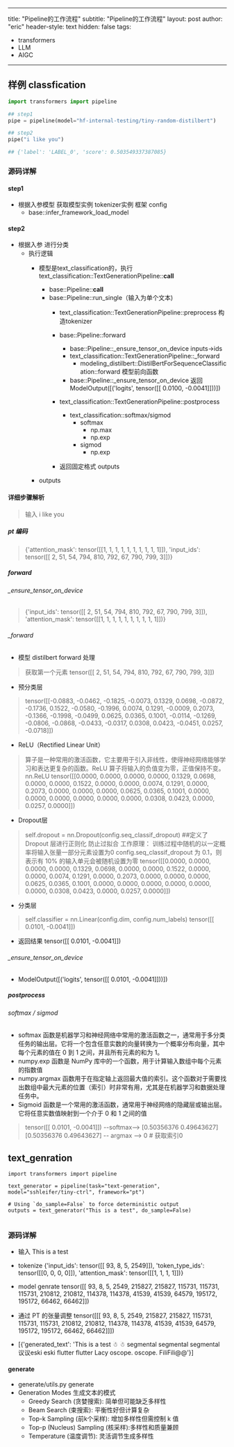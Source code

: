 
---
title: "Pipeline的工作流程"
subtitle: "Pipeline的工作流程"
layout: post
author: "eric"
header-style: text
hidden: false
tags:
  - transformers
  - LLM
  - AIGC
---

## 样例 classfication

~~~ python
import transformers import pipeline

## step1
pipe = pipeline(model="hf-internal-testing/tiny-random-distilbert")

## step2
pipe("i like you")

## {'label': 'LABEL_0', 'score': 0.503549337387085}
~~~

### 源码详解

#### step1 

- 根据入参模型 获取模型实例  tokenizer实例 框架 config
    - base::infer_framework_load_model

#### step2
    
- 根据入参 进行分类
    - 执行逻辑
        - 模型是text_classification的，执行text_classification::TextGenerationPipeline::__call__ 
            - base::Pipeline::__call__ 
            - base::Pipeline::run_single（输入为单个文本)
                - text_classification::TextGenerationPipeline::preprocess  构造tokenizer
                - base::Pipeline::forward
                    - base::Pipeline::_ensure_tensor_on_device  inputs->ids
                    - text_classification::TextGenerationPipeline::_forward
                        - modeling_distilbert::DistilBertForSequenceClassification::forward 模型前向函数
                     - base::Pipeline::_ensure_tensor_on_device  返回 ModelOutput([('logits', tensor([[ 0.0100, -0.0041]]))])
                - text_classification::TextGenerationPipeline::postprocess
                    - text_classification::softmax/sigmod
                        - softmax
                            - np.max
                            - np.exp
                        - sigmod
                            - np.exp

                - 返回固定格式 outputs
                
        - outputs

####  详细步骤解析

>  输入  i like  you 

##### pt 编码

> {'attention_mask': tensor([[1, 1, 1, 1, 1, 1, 1, 1, 1, 1]]), 'input_ids': tensor([[  2,  51,  54, 794, 810, 792,  67, 790, 799,   3]])}

##### forward 

###### _ensure_tensor_on_device 

> {'input_ids': tensor([[  2,  51,  54, 794, 810, 792,  67, 790, 799,   3]]), 'attention_mask': tensor([[1, 1, 1, 1, 1, 1, 1, 1, 1, 1]])}

###### _forward

-  模型 distilbert forward 处理

> 获取第一个元素  tensor([[  2,  51,  54, 794, 810, 792,  67, 790, 799,   3]])

- 预分类层
> tensor([[-0.0883, -0.0462, -0.1825, -0.0073,  0.1329,  0.0698, -0.0872, -0.1736,
          0.1522, -0.0580, -0.1996,  0.0074,  0.1291, -0.0009,  0.2073, -0.1366,
         -0.1998, -0.0499,  0.0625,  0.0365,  0.1001, -0.0114, -0.1269, -0.0806,
         -0.0868, -0.0433, -0.0317,  0.0308,  0.0423, -0.0451,  0.0257, -0.0718]])

- ReLU（Rectified Linear Unit）
> 算子是一种常用的激活函数，它主要用于引入非线性，使得神经网络能够学习和表达更复杂的函数。ReLU 算子将输入的负值变为零，正值保持不变。
> nn.ReLU 
> tensor([[0.0000, 0.0000, 0.0000, 0.0000, 0.1329, 0.0698, 0.0000, 0.0000, 0.1522,
         0.0000, 0.0000, 0.0074, 0.1291, 0.0000, 0.2073, 0.0000, 0.0000, 0.0000,
         0.0625, 0.0365, 0.1001, 0.0000, 0.0000, 0.0000, 0.0000, 0.0000, 0.0000,
         0.0308, 0.0423, 0.0000, 0.0257, 0.0000]])

- Dropout层
>  self.dropout = nn.Dropout(config.seq_classif_dropout)
> ##定义了Dropout 层进行正则化 防止过拟合 工作原理： 训练过程中随机的以一定概率将输入张量一部分元素设置为0
> config.seq_classif_dropout 为 0.1，则表示有 10% 的输入单元会被随机设置为零
> tensor([[0.0000, 0.0000, 0.0000, 0.0000, 0.1329, 0.0698, 0.0000, 0.0000, 0.1522,
         0.0000, 0.0000, 0.0074, 0.1291, 0.0000, 0.2073, 0.0000, 0.0000, 0.0000,
         0.0625, 0.0365, 0.1001, 0.0000, 0.0000, 0.0000, 0.0000, 0.0000, 0.0000,
         0.0308, 0.0423, 0.0000, 0.0257, 0.0000]])

- 分类层
>  self.classifier = nn.Linear(config.dim, config.num_labels)
>  tensor([[ 0.0101, -0.0041]])


-  返回结果 tensor([[ 0.0101, -0.0041]])

###### _ensure_tensor_on_device 

-  ModelOutput([('logits', tensor([[ 0.0101, -0.0041]]))])

##### postprocess

###### softmax / sigmod 

- softmax 函数是机器学习和神经网络中常用的激活函数之一，通常用于多分类任务的输出层。它将一个包含任意实数的向量转换为一个概率分布向量，其中每个元素的值在 0 到 1 之间，并且所有元素的和为 1。
- numpy.exp 函数是 NumPy 库中的一个函数，用于计算输入数组中每个元素的指数值
- numpy.argmax 函数用于在指定轴上返回最大值的索引。这个函数对于需要找出数组中最大元素的位置（索引）时非常有用，尤其是在机器学习和数据处理任务中。
- Sigmoid 函数是一个常用的激活函数，通常用于神经网络的隐藏层或输出层。它将任意实数值映射到一个介于 0 和 1 之间的值

> tensor([[ 0.0101, -0.0041]]) --softmax--> [0.50356376 0.49643627]
> [0.50356376 0.49643627] -- argmax --> 0 # 获取索引0

## text_genration

~~~
import transformers import pipeline

text_generator = pipeline(task="text-generation", model="sshleifer/tiny-ctrl", framework="pt")

# Using `do_sample=False` to force deterministic output
outputs = text_generator("This is a test", do_sample=False)


~~~

### 源码详解

-  输入 This is a test

-  tokenize {'input_ids': tensor([[  93,    8,    5, 2549]]), 'token_type_ids': tensor([[0, 0, 0, 0]]), 'attention_mask': tensor([[1, 1, 1, 1]])}

- model genrate tensor([[    93,      8,      5,   2549, 215827, 215827, 115731, 115731, 115731,
         210812, 210812, 114378, 114378,  41539,  41539,  64579, 195172, 195172,
          66462,  66462]])

- 通过 PT 的张量调整 tensor([[[    93,      8,      5,   2549, 215827, 215827, 115731, 115731,
          115731, 210812, 210812, 114378, 114378,  41539,  41539,  64579,
          195172, 195172,  66462,  66462]]])

-  [{'generated_text': 'This is a test ☃ ☃ segmental segmental segmental 议议eski eski flutter flutter Lacy oscope. oscope. FiliFili@@'}]

#### generate

-  generate/utils.py generate
-  Generation Modes 生成文本的模式
    * Greedy Search (贪婪搜索): 简单但可能缺乏多样性
    * Beam Search (束搜索): 平衡性好但计算复杂
    * Top-k Sampling (前k个采样):  增加多样性但需控制 k 值 
    * Top-p (Nucleus) Sampling (核采样):多样性和质量兼顾
    * Temperature (温度调节): 灵活调节生成多样性 



